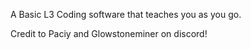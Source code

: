 A Basic L3 Coding software that teaches you as you go.

Credit to Paciy and Glowstoneminer on discord!
